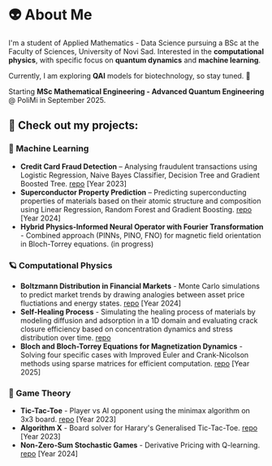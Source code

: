 # 👽 About Me

I'm a student of Applied Mathematics - Data Science pursuing a BSc at the Faculty of Sciences, University of Novi Sad. Interested in the **computational physics**, with specific focus on **quantum dynamics** and **machine learning**.

Currently, I am exploring **QAI** models for biotechnology, so stay tuned. 🧬

Starting **MSc Mathematical Engineering - Advanced Quantum Engineering** @ PoliMi in September 2025. 

## 🚀 Check out my projects:

### 🤖 Machine Learning
- **Credit Card Fraud Detection** – Analysing fraudulent transactions using Logistic Regression, Naive Bayes Classifier, Decision Tree and Gradient Boosted Tree. [repo](https://github.com/al3gzy/credit_card_fraud) [Year 2023]
- **Superconductor Property Prediction** – Predicting superconducting properties of materials based on their atomic structure and composition using Linear Regression, Random Forest and Gradient Boosting. [repo](https://github.com/al3gzy/superconductor_property) [Year 2024]
- **Hybrid Physics-Informed Neural Operator with Fourier Transformation** - Combined approach (PINNs, PINO, FNO) for magnetic field orientation in Bloch-Torrey equations. (in progress)

### 🪐 Computational Physics
- **Boltzmann Distribution in Financial Markets** - Monte Carlo simulations to predict market trends by drawing analogies between asset price fluctiations and energy states. [repo](https://github.com/al3gzy/boltzmann_financial_markets) [Year 2024]
- **Self-Healing Process** - Simulating the healing process of materials by modeling diffusion and adsorption in a 1D domain and evaluating crack closure efficiency based on concentration dynamics and stress distribution over time. [repo](https://github.com/al3gzy/self_healing_rd_eq)
- **Bloch and Bloch-Torrey Equations for Magnetization Dynamics** - Solving four specific cases with Improved Euler and Crank-Nicolson methods using sparse matrices for efficient computation. [repo](https://github.com/al3gzy/bloch_numerical) [Year 2025]

### 🎲 Game Theory
- **Tic-Tac-Toe** - Player vs AI opponent using the minimax algorithm on 3x3 board. [repo](https://github.com/al3gzy/tic_tac_toe) [Year 2023]
- **Algorithm X** - Board solver for Harary's Generalised Tic-Tac-Toe. [repo](https://github.com/al3gzy/animal_t3) [Year 2023]
- **Non-Zero-Sum Stochastic Games** - Derivative Pricing with Q-learning. [repo](https://github.com/al3gzy/q-learning_non-zero-sum) [Year 2024]
